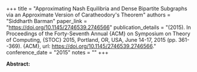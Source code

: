 +++
title = "Approximating Nash Equilibria and Dense Bipartite Subgraphs via an Approximate Version of Caratheodory's Theorem"
authors = "Siddharth Barman"
paper_link = "https://doi.org/10.1145/2746539.2746566"
publication_details = "(2015). In Proceedings of the Forty-Seventh Annual {ACM} on Symposium on Theory of Computing, {STOC} 2015, Portland, OR, USA, June 14-17, 2015 (pp. 361--369). {ACM}, url: <a href='https://doi.org/10.1145/2746539.2746566' target='_blank'>https://doi.org/10.1145/2746539.2746566</a>."
conference_date = "2015"
notes = ""
+++

<b>Abstract:</b>

